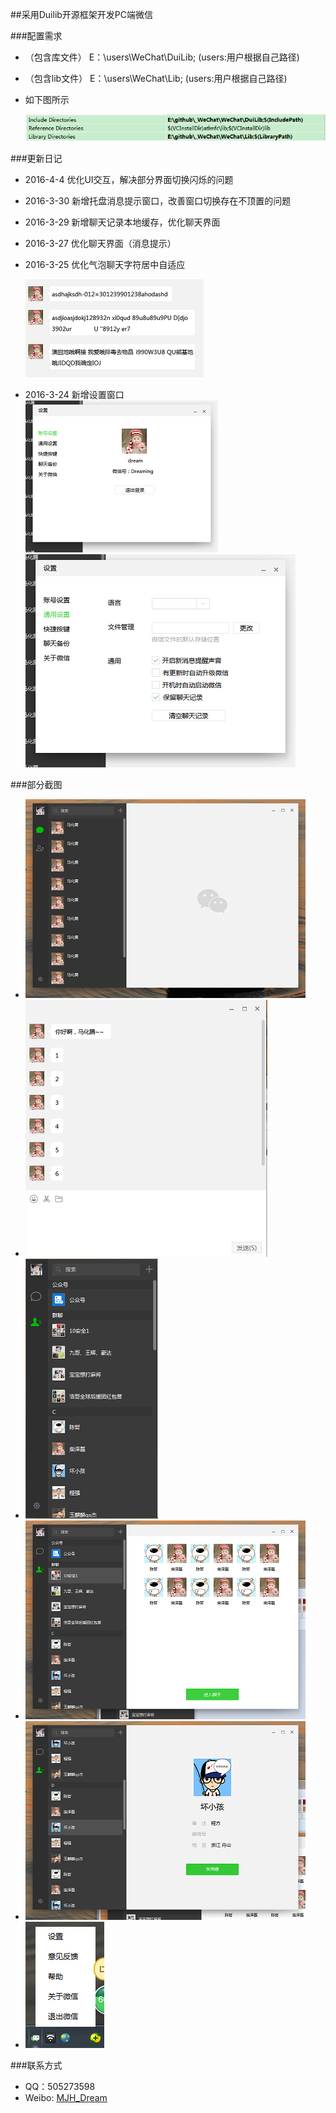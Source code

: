 
##采用Duilib开源框架开发PC端微信

###配置需求
* （包含库文件） E：\users\WeChat\DuiLib; (users:用户根据自己路径)
 
* （包含lib文件） E：\users\WeChat\Lib;    (users:用户根据自己路径)
 
* 如下图所示

    ![](Logo/c7.png)
    
###更新日记

* 2016-4-4  优化UI交互，解决部分界面切换闪烁的问题 

* 2016-3-30 新增托盘消息提示窗口，改善窗口切换存在不顶置的问题

* 2016-3-29 新增聊天记录本地缓存，优化聊天界面 

* 2016-3-27 优化聊天界面（消息提示）

* 2016-3-25 优化气泡聊天字符居中自适应

    ![](Logo/c10.png)

* 2016-3-24 新增设置窗口  
    ![](Logo/c8.png)
    ![](Logo/c9.png)

###部分截图
* ![主界面](Logo/c1.png)
* ![气泡聊天](Logo/c2.png)
* ![通讯录](Logo/c3.png)
* ![群聊界面](Logo/c4.png)
* ![好友界面](Logo/c5.png)
* ![托盘](Logo/c6.png)

###联系方式
* QQ：505273598
* Weibo: [MJH_Dream](https://weibo.com/u/2007921855/home?wvr=5)